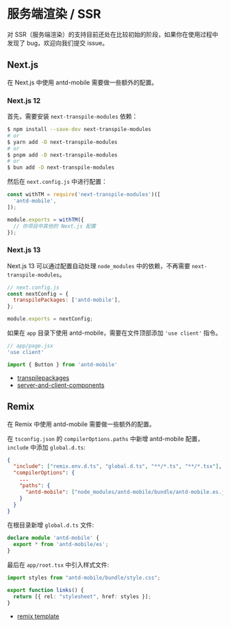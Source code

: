 # 服务端渲染 / SSR <Experimental></Experimental>

对 SSR（服务端渲染）的支持目前还处在比较初始的阶段，如果你在使用过程中发现了 bug，欢迎向我们提交 issue。

## Next.js

在 Next.js 中使用 antd-mobile 需要做一些额外的配置。

### Next.js 12

首先，需要安装 `next-transpile-modules` 依赖：

```bash
$ npm install --save-dev next-transpile-modules
# or
$ yarn add -D next-transpile-modules
# or
$ pnpm add -D next-transpile-modules
# or
$ bun add -D next-transpile-modules
```

然后在 `next.config.js` 中进行配置：

```js
const withTM = require('next-transpile-modules')([
  'antd-mobile',
]);

module.exports = withTM({
  // 你项目中其他的 Next.js 配置
});
```

### Next.js 13

Next.js 13 可以通过配置自动处理 `node_modules` 中的依赖，不再需要 `next-transpile-modules`。

```js
// next.config.js
const nextConfig = {
  transpilePackages: ['antd-mobile'],
};

module.exports = nextConfig;
```

如果在 `app` 目录下使用 antd-mobile，需要在文件顶部添加 `'use client'` 指令。

```jsx
// app/page.jsx
'use client'

import { Button } from 'antd-mobile'
```

- [transpilepackages](https://beta.nextjs.org/docs/api-reference/next-config#transpilepackages)
- [server-and-client-components](https://beta.nextjs.org/docs/rendering/server-and-client-components)

## Remix

在 Remix 中使用 antd-mobile 需要做一些额外的配置。

在 `tsconfig.json` 的 `compilerOptions.paths` 中新增 antd-mobile 配置，`include` 中添加 `global.d.ts`:

```json
{
  "include": ["remix.env.d.ts", "global.d.ts", "**/*.ts", "**/*.tsx"],
  "compilerOptions": {
    ...
    "paths": {
      "antd-mobile": ["node_modules/antd-mobile/bundle/antd-mobile.es.js"]
    }
  }
}
```

在根目录新增 `global.d.ts` 文件:

```ts
declare module 'antd-mobile' {
  export * from 'antd-mobile/es';
}
```

最后在 `app/root.tsx` 中引入样式文件:

```ts
import styles from "antd-mobile/bundle/style.css";

export function links() {
  return [{ rel: "stylesheet", href: styles }];
}
```

- [remix template](https://github.com/3lang3/antd-mobile-template/tree/main/remix)
